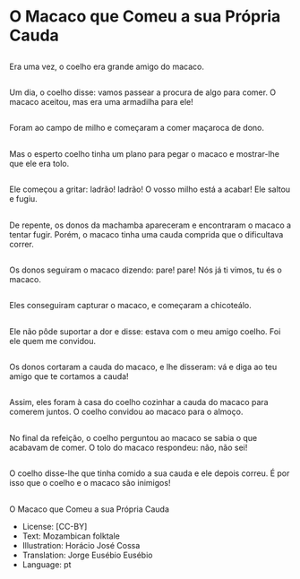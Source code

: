 # O Macaco que Comeu a sua Própria Cauda

##
Era uma vez, o coelho
era grande amigo do
macaco.

##
Um dia, o coelho disse:
vamos passear a
procura de algo para
comer.
O macaco aceitou, mas
era uma armadilha para
ele!

##
Foram ao campo de
milho e começaram a
comer maçaroca de
dono.

##
Mas o esperto coelho
tinha um plano para
pegar o macaco e
mostrar-lhe que ele era
tolo.

##
Ele começou a gritar:
ladrão! ladrão! O
vosso milho está a
acabar!
Ele saltou e fugiu.

##
De repente, os donos
da machamba
apareceram e
encontraram o macaco
a tentar fugir. Porém, o
macaco tinha uma
cauda comprida que o
dificultava correr.

##
Os donos seguiram o
macaco dizendo:
pare! pare!
Nós já ti vimos, tu és o
macaco.

##
Eles conseguiram
capturar o macaco, e
começaram a chicoteálo.

##
Ele não pôde suportar
a dor e disse: estava
com o meu amigo
coelho. Foi ele quem
me convidou.

##
Os donos cortaram a
cauda do macaco, e lhe
disseram: vá e diga ao
teu amigo que te
cortamos a cauda!

##
Assim, eles foram à
casa do coelho cozinhar
a cauda do macaco
para comerem juntos. O
coelho convidou ao
macaco para o almoço.

##
No final da refeição, o
coelho perguntou ao
macaco se sabia o que
acabavam de comer.
O tolo do macaco
respondeu: não, não
sei!

##
O coelho disse-lhe que
tinha comido a sua
cauda e ele depois
correu.
É por isso que o coelho
e o macaco são
inimigos!

##
O Macaco que Comeu a sua Própria Cauda
* License: [CC-BY]
* Text: Mozambican folktale
* Illustration: Horácio José Cossa
* Translation: Jorge Eusébio Eusébio
* Language: pt
